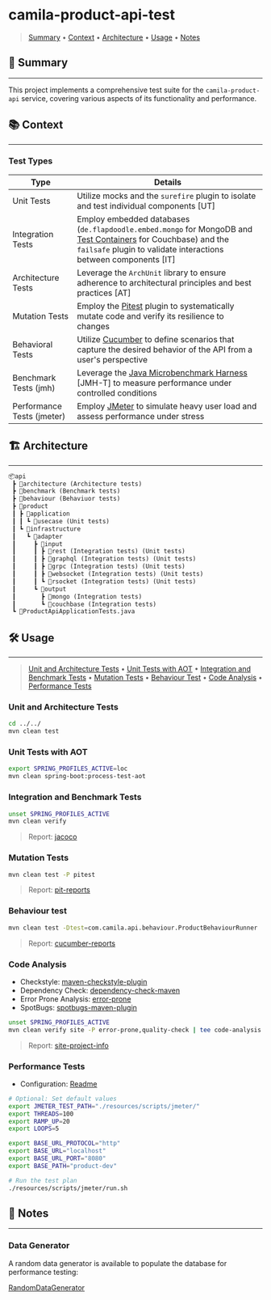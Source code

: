 # camila-product-api-test

> [Summary](#-summary)
  • [Context](#-context)
  • [Architecture](#-architecture)
  • [Usage](#-usage)
  • [Notes](#-notes)

## 📜 Summary

---

This project implements a comprehensive test suite for the `camila-product-api` service, covering various aspects of its functionality and performance.

## 📚 Context

---

### Test Types

| Type                       | Details                                                                                                                                                                                                                           |
|----------------------------|-----------------------------------------------------------------------------------------------------------------------------------------------------------------------------------------------------------------------------------|
| Unit Tests                 | Utilize mocks and the `surefire` plugin to isolate and test individual components [UT]                                                                                                                                            |
| Integration Tests          | Employ embedded databases (`de.flapdoodle.embed.mongo` for MongoDB and [Test Containers](https://testcontainers.com/modules/couchbase/) for Couchbase) and the `failsafe` plugin to validate interactions between components [IT] |
| Architecture Tests         | Leverage the `ArchUnit` library to ensure adherence to architectural principles and best practices [AT]                                                                                                                           |
| Mutation Tests             | Employ the [Pitest](https://github.com/pitest/pitest-junit5-plugin.git) plugin to systematically mutate code and verify its resilience to changes                                                                                 |
| Behavioral Tests           | Utilize [Cucumber](https://cucumber.io/docs/guides/) to define scenarios that capture the desired behavior of the API from a user's perspective                                                                                   |
| Benchmark Tests (jmh)      | Leverage the [Java Microbenchmark Harness](https://github.com/openjdk/jmh) [JMH-T] to measure performance under controlled conditions                                                                                             |
| Performance Tests (jmeter) | Employ [JMeter](https://jmeter.apache.org) to simulate heavy user load and assess performance under stress                                                                                                                        |

## 🏗️ Architecture

---

```txt
📦api
 ┣ 📂architecture (Architecture tests)
 ┣ 📂benchmark (Benchmark tests)
 ┣ 📂behaviour (Behaviuor tests)
 ┣ 📂product
 ┃ ┣ 📂application
 ┃ ┃ ┗ 📂usecase (Unit tests)
 ┃ ┗ 📂infrastructure
 ┃   ┗ 📂adapter
 ┃     ┣ 📂input
 ┃     ┃ ┣ 📂rest (Integration tests) (Unit tests)
 ┃     ┃ ┣ 📂graphql (Integration tests) (Unit tests)
 ┃     ┃ ┣ 📂grpc (Integration tests) (Unit tests)
 ┃     ┃ ┣ 📂websocket (Integration tests) (Unit tests)
 ┃     ┃ ┗ 📂rsocket (Integration tests) (Unit tests)
 ┃     ┗ 📂output
 ┃       ┣ 📂mongo (Integration tests)
 ┃       ┗ 📂couchbase (Integration tests)
 ┗ 📜ProductApiApplicationTests.java
```

## 🛠️ Usage

---

> [Unit and Architecture Tests](#unit-and-architecture-tests)
  • [Unit Tests with AOT](#unit-tests-with-aot)
  • [Integration and Benchmark Tests](#integration-and-benchmark-tests)
  • [Mutation Tests](#mutation-tests)
  • [Behaviour Test](#behaviour-test)
  • [Code Analysis](#code-analysis)
  • [Performance Tests](#performance-tests)

### Unit and Architecture Tests

```bash
cd ../../
mvn clean test
```

### Unit Tests with AOT

```bash
export SPRING_PROFILES_ACTIVE=loc
mvn clean spring-boot:process-test-aot
```

### Integration and Benchmark Tests

```bash
unset SPRING_PROFILES_ACTIVE
mvn clean verify
```

> Report: [jacoco](./../../target/site/jacoco/index.html)

### Mutation Tests

```bash
mvn clean test -P pitest
```

> Report: [pit-reports](./../../target/pit-reports/index.html)

### Behaviour test

```bash
mvn clean test -Dtest=com.camila.api.behaviour.ProductBehaviourRunner
```

> Report: [cucumber-reports](./../../target/cucumber-reports/Cucumber.html)

### Code Analysis

* Checkstyle: [maven-checkstyle-plugin](https://checkstyle.sourceforge.io/)
* Dependency Check: [dependency-check-maven](https://jeremylong.github.io/DependencyCheck/dependency-check-maven/)
* Error Prone Analysis: [error-prone](https://github.com/google/error-prone)
* SpotBugs: [spotbugs-maven-plugin](https://spotbugs.github.io/)

```bash
unset SPRING_PROFILES_ACTIVE
mvn clean verify site -P error-prone,quality-check | tee code-analysis.log
```

> Report: [site-project-info](./../../target/site/project-info.html)

### Performance Tests

* Configuration: [Readme](./resources/scripts/jmeter)

```bash
# Optional: Set default values
export JMETER_TEST_PATH="./resources/scripts/jmeter/"
export THREADS=100
export RAMP_UP=20 
export LOOPS=5

export BASE_URL_PROTOCOL="http"
export BASE_URL="localhost"
export BASE_URL_PORT="8080"
export BASE_PATH="product-dev"

# Run the test plan
./resources/scripts/jmeter/run.sh
```

## 📝 Notes

---

### Data Generator

A random data generator is available to populate the database for performance testing:

[RandomDataGenerator](java/com/camila/api/product/infrastructure/adapter/output/RandomDataGenerator.java)
